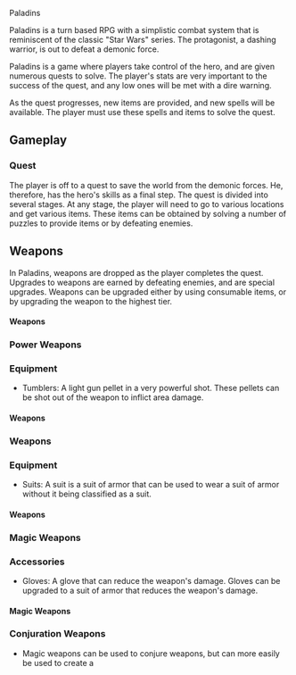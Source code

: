 Paladins

Paladins is a turn based RPG with a simplistic combat system that is reminiscent of the classic "Star Wars" series. The protagonist, a dashing warrior, is out to defeat a demonic force.  
  
Paladins is a game where players take control of the hero, and are given numerous quests to solve. The player's stats are very important to the success of the quest, and any low ones will be met with a dire warning.  
    
 As the quest progresses, new items are provided, and new spells will be available. The player must use these spells and items to solve the quest.   
  

## Gameplay  
  

### Quest

The player is off to a quest to save the world from the demonic forces. He, therefore, has the hero's skills as a final step. The quest is divided into several stages. At any stage, the player will need to go to various locations and get various items. These items can be obtained by solving a number of puzzles to provide items or by defeating enemies.   
  

## Weapons

In Paladins, weapons are dropped as the player completes the quest. Upgrades to weapons are earned by defeating enemies, and are special upgrades. Weapons can be upgraded either by using consumable items, or by upgrading the weapon to the highest tier.  
  
  

#### Weapons

### Power Weapons

### Equipment

*    Tumblers: A light gun pellet in a very powerful shot. These pellets can be shot out of the weapon to inflict area damage.  
  

#### Weapons

### Weapons

### Equipment

*   Suits: A suit is a suit of armor that can be used to wear a suit of armor without it being classified as a suit.  
  

#### Weapons

### Magic Weapons

### Accessories

*   Gloves: A glove that can reduce the weapon's damage. Gloves can be upgraded to a suit of armor that reduces the weapon's damage.  
  
   

#### Magic Weapons

### Conjuration Weapons

*   Magic weapons can be used to conjure weapons, but can more easily be used to create a